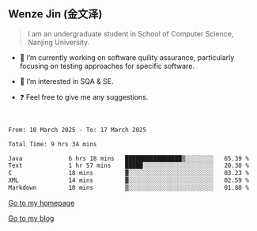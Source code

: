 ## Wenze Jin (金文泽)

> I am an undergraduate student in School of Computer Science, Nanjing University.

- 🔭 I’m currently working on software quility assurance, particularly focusing on testing approaches for specific software.
  
- 🌱 I’m interested in SQA & SE.
  
- ❓ Feel free to give me any suggestions.  

<br>  

<!--START_SECTION:waka-->

```txt
From: 10 March 2025 - To: 17 March 2025

Total Time: 9 hrs 34 mins

Java             6 hrs 18 mins   ████████████████▒░░░░░░░░   65.39 %
Text             1 hr 57 mins    █████░░░░░░░░░░░░░░░░░░░░   20.30 %
C                18 mins         ▓░░░░░░░░░░░░░░░░░░░░░░░░   03.23 %
XML              14 mins         ▓░░░░░░░░░░░░░░░░░░░░░░░░   02.59 %
Markdown         10 mins         ▒░░░░░░░░░░░░░░░░░░░░░░░░   01.80 %
```

<!--END_SECTION:waka-->

[Go to my homepage](https://wenzejin.github.io)

[Go to my blog](https://wenzejin.notion.site/Wenze-Jin-s-Blog-1635e9fa7b6d80b3adcedfacc74aa717?pvs=4)
